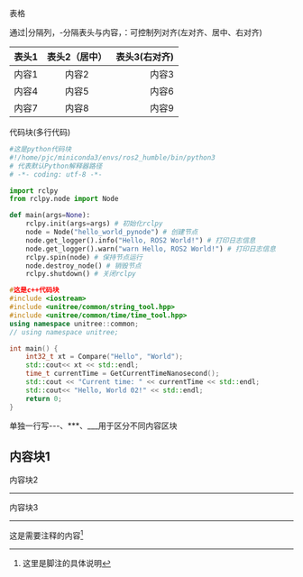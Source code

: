 表格

通过|分隔列，-分隔表头与内容，：可控制列对齐(左对齐、居中、右对齐)

|表头1|表头2（居中）|表头3(右对齐)|
|----|:---------:|-----------:|
|内容1|内容2|内容3|
|内容4|内容5|内容6|
|内容7|内容8|内容9|

代码块(多行代码)

```python
#这是python代码块
#!/home/pjc/miniconda3/envs/ros2_humble/bin/python3
# 代表默认Python解释器路径
# -*- coding: utf-8 -*-

import rclpy
from rclpy.node import Node

def main(args=None):
    rclpy.init(args=args) # 初始化rclpy
    node = Node("hello_world_pynode") # 创建节点
    node.get_logger().info("Hello, ROS2 World!") # 打印日志信息
    node.get_logger().warn("warn Hello, ROS2 World!") # 打印日志信息
    rclpy.spin(node) # 保持节点运行
    node.destroy_node() # 销毁节点
    rclpy.shutdown() # 关闭rclpy
```

```cpp
#这是c++代码块
#include <iostream>
#include <unitree/common/string_tool.hpp>
#include <unitree/common/time/time_tool.hpp>
using namespace unitree::common;
// using namespace unitree;

int main() {
    int32_t xt = Compare("Hello", "World");
    std::cout<< xt << std::endl;
    time_t currentTime = GetCurrentTimeNanosecond();
    std::cout << "Current time: " << currentTime << std::endl;
    std::cout<< "Hello, World 02!" << std::endl;
    return 0;
}
```

单独一行写---、***、___用于区分不同内容区块

内容块1
---
内容块2
***
内容块3
___

这是需要注释的内容[^1]


[^1]:这里是脚注的具体说明







